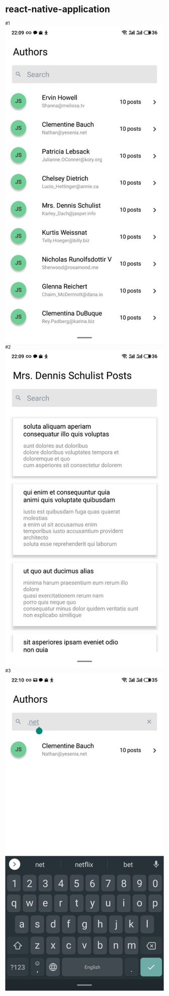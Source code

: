 # react-native-application

#1
![screen 1](https://github.com/Sabotair/react-native-application/blob/master/img/screens/1.jpg?raw=true)
#2
![screen 2](https://github.com/Sabotair/react-native-application/blob/master/img/screens/2.jpg?raw=true)
#3
![screen 3](https://github.com/Sabotair/react-native-application/blob/master/img/screens/3.jpg?raw=true)
